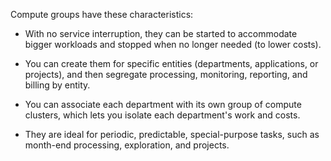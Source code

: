 
Compute groups have these characteristics:

-   With no service interruption, they can be started to accommodate bigger workloads and stopped when no longer needed (to lower costs).

-   You can create them for specific entities (departments, applications, or projects), and then segregate processing, monitoring, reporting, and billing by entity.

-   You can associate each department with its own group of compute clusters, which lets you isolate each department's work and costs.

-   They are ideal for periodic, predictable, special-purpose tasks, such as month-end processing, exploration, and projects.


